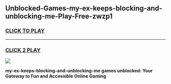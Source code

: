 
## Unblocked-Games-my-ex-keeps-blocking-and-unblocking-me-Play-Free-zwzp1
<h3>
<a href="https://premium76.site?title=my-ex-keeps-blocking-and-unblocking-me&ref=12A">CLICK TO PLAY</a></h3>
<hr>

<h3>
<a href="https://premium76.site?title=my-ex-keeps-blocking-and-unblocking-me&ref=12A">CLICK 2 PLAY</a>
  
</h3>

<a href="https://premium76.site?title=my-ex-keeps-blocking-and-unblocking-me&ref=12A"><img src="https://clearcache.store/games.png"></a>


**my-ex-keeps-blocking-and-unblocking-me games unblocked: Your Gateway to Fun and Accessible Online Gaming**
